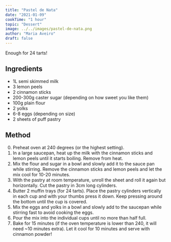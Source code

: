 ```yaml
---
title: "Pastel de Nata"
date: "2021-01-09"
cookTime: "1 hour"
topic: "Dessert"
image: ../../images/pastel-de-nata.png
author: "Maria Aveiro"
draft: false
---
```


Enough for 24 tarts!

## Ingredients

- 1L semi skimmed milk
- 3 lemon peels
- 2 cinnamon sticks
- 200-300g caster sugar (depending on how sweet you like them)
- 100g plain flour
- 2 yolks
- 6-8 eggs (depending on size)
- 2 sheets of puff pastry

## Method

0. Preheat oven at 240 degrees (or the highest setting).
1. In a large saucepan, heat up the milk with the cinnamon sticks and lemon peels until it starts boiling. Remove from heat.
1. Mix the flour and sugar in a bowl and slowly add it to the sauce pan while stirring. Remove the cinnamon sticks and lemon peels and let the mix cool for 10-20 minutes.
1. With the pastry at room temperature, unroll the sheet and roll it again but horizontally. Cut the pastry in 3cm long cylinders.
1. Butter 2 muffin trays (for 24 tarts). Place the pastry cylinders vertically in each cup and with your thumbs press it down. Keep pressing around the bottom until the cup is covered.
1. Mix the eggs and yolks in a bowl and slowly add to the saucepan while stirring fast to avoid cooking the eggs.
1. Pour the mix into the individual cups until no more than half full.
1. Bake for 15 minutes (if the oven temperature is lower than 240, it will need ~10 minutes extra). Let it cool for 10 minutes and serve with cinnamon powder!
